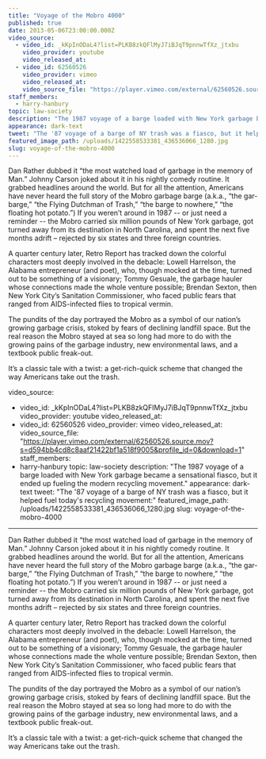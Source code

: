 ```yaml
---
title: "Voyage of the Mobro 4000"
published: true
date: 2013-05-06T23:00:00.000Z
video_source:
  - video_id: _kKpInODaL4?list=PLKB8zkQFlMyJ7iBJqT9pnnwTfXz_jtxbu
    video_provider: youtube
    video_released_at:
  - video_id: 62560526
    video_provider: vimeo
    video_released_at:
    video_source_file: "https://player.vimeo.com/external/62560526.source.mov?s=d594bb4cd8c8aaf21422bf1a518f9005&profile_id=0&download=1"
staff_members:
  - harry-hanbury
topic: law-society
description: "The 1987 voyage of a barge loaded with New York garbage became a sensational fiasco, but it ended up fueling the modern recycling movement."
appearance: dark-text
tweet: "The '87 voyage of a barge of NY trash was a fiasco, but it helped fuel today's recycling movement:"
featured_image_path: /uploads/1422558533381_436536066_1280.jpg
slug: voyage-of-the-mobro-4000
---
```


Dan Rather dubbed it “the most watched load of garbage in the memory of Man.” Johnny Carson joked about it in his nightly comedy routine. It grabbed headlines around the world. But for all the attention, Americans have never heard the full story of the Mobro garbage barge (a.k.a., “the gar-barge,” “the Flying Dutchman of Trash,” “the barge to nowhere,” “the floating hot potato.”) If you weren’t around in 1987 -- or just need a reminder -- the Mobro carried six million pounds of New York garbage, got turned away from its destination in North Carolina, and spent the next five months adrift – rejected by six states and three foreign countries.

A quarter century later, Retro Report has tracked down the colorful characters most deeply involved in the debacle: Lowell Harrelson, the Alabama entrepreneur (and poet), who, though mocked at the time, turned out to be something of a visionary; Tommy Gesuale, the garbage hauler whose connections made the whole venture possible; Brendan Sexton, then New York City’s Sanitation Commissioner, who faced public fears that ranged from AIDS-infected flies to tropical vermin.

The pundits of the day portrayed the Mobro as a symbol of our nation’s growing garbage crisis, stoked by fears of declining landfill space. But the real reason the Mobro stayed at sea so long had more to do with the growing pains of the garbage industry, new environmental laws, and a textbook public freak-out.

It’s a classic tale with a twist: a get-rich-quick scheme that changed the way Americans take out the trash.

video_source:
  - video_id: _kKpInODaL4?list=PLKB8zkQFlMyJ7iBJqT9pnnwTfXz_jtxbu
    video_provider: youtube
    video_released_at:
  - video_id: 62560526
    video_provider: vimeo
    video_released_at:
    video_source_file: "https://player.vimeo.com/external/62560526.source.mov?s=d594bb4cd8c8aaf21422bf1a518f9005&profile_id=0&download=1"
staff_members:
  - harry-hanbury
topic: law-society
description: "The 1987 voyage of a barge loaded with New York garbage became a sensational fiasco, but it ended up fueling the modern recycling movement."
appearance: dark-text
tweet: "The '87 voyage of a barge of NY trash was a fiasco, but it helped fuel today's recycling movement:"
featured_image_path: /uploads/1422558533381_436536066_1280.jpg
slug: voyage-of-the-mobro-4000
---

Dan Rather dubbed it “the most watched load of garbage in the memory of Man.” Johnny Carson joked about it in his nightly comedy routine. It grabbed headlines around the world. But for all the attention, Americans have never heard the full story of the Mobro garbage barge (a.k.a., “the gar-barge,” “the Flying Dutchman of Trash,” “the barge to nowhere,” “the floating hot potato.”) If you weren’t around in 1987 -- or just need a reminder -- the Mobro carried six million pounds of New York garbage, got turned away from its destination in North Carolina, and spent the next five months adrift – rejected by six states and three foreign countries.

A quarter century later, Retro Report has tracked down the colorful characters most deeply involved in the debacle: Lowell Harrelson, the Alabama entrepreneur (and poet), who, though mocked at the time, turned out to be something of a visionary; Tommy Gesuale, the garbage hauler whose connections made the whole venture possible; Brendan Sexton, then New York City’s Sanitation Commissioner, who faced public fears that ranged from AIDS-infected flies to tropical vermin.

The pundits of the day portrayed the Mobro as a symbol of our nation’s growing garbage crisis, stoked by fears of declining landfill space. But the real reason the Mobro stayed at sea so long had more to do with the growing pains of the garbage industry, new environmental laws, and a textbook public freak-out.

It’s a classic tale with a twist: a get-rich-quick scheme that changed the way Americans take out the trash.
